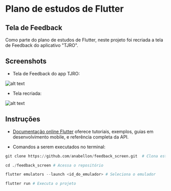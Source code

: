 # Plano de estudos de Flutter

## Tela de Feedback

Como parte do plano de estudos de Flutter, neste projeto foi recriada a tela de Feedback do aplicativo "TJRO".

## Screenshots

- Tela de Feedback do app TJRO:

![alt text](https://live.staticflickr.com/65535/52736223952_d86bd019a5_z.jpg)

- Tela recriada:

![alt text](https://live.staticflickr.com/65535/52768823168_6565305632_b.jpg)

## Instruções

- [Documentação online Flutter](https://docs.flutter.dev/) oferece tutoriais, exemplos, guias em desenvolvimento mobile, e referência completa da API.

- Comandos a serem executados no terminal:

```py
git clone https://github.com/anabellon/feedback_screen.git  # Clona este repositório
```

```py
cd ./feedback_screen # Acessa o repositório
```

```py
flutter emulators --launch <id_do_emulador> # Seleciona o emulador
```

```py
flutter run # Executa o projeto
```
